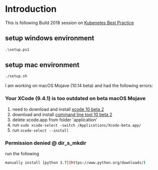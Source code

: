# Introduction 

This is following Build 2018 session on [Kubenetes Best Practice](https://channel9.msdn.com/events/Build/2018/BRK3701?term=kubernetes&lang-en=true)

## setup windows environment
``` ps
.\setup.ps1
```

## setup mac environment 
``` bash
./setup.sh
```

I am working on macOS Mojave (10.14 beta) and had the following errors:

### Your XCode (9.4.1) is too outdated on beta macOS Mojave
1. need to download and install [xcode 10 beta 2](https://download.developer.apple.com/Developer_Tools/Xcode_10_Beta_2/Xcode_10_Beta_2.xip)
2. download and install [command line tool 10 beta 2](https://download.developer.apple.com/Developer_Tools/Command_Line_Tools_macOS_10.14_for_Xcode_10_Beta_2/Command_Line_Tools_macOS_10.14_for_Xcode_10_Beta_2.dmg)
3. delete xcode.app from folder 'application'
4. run `sudo xcode-select -switch /Applications/Xcode-beta.app/`
5. run `xcode-select --install`

### Permission denied @ dir_s_mkdir
run the following
```bash
manually install [python 3.7](https://www.python.org/downloads/)
```